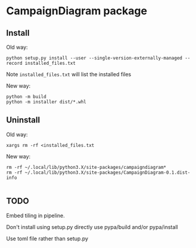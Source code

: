 # CampaignDiagram package


## Install

Old way:
```
python setup.py install --user --single-version-externally-managed --record installed_files.txt

```

Note `installed_files.txt` will list the installed files

New way:

```
python -m build
python -m installer dist/*.whl
```



## Uninstall

Old way:
```
xargs rm -rf <installed_files.txt
```

New way:
```
rm -rf ~/.local/lib/python3.X/site-packages/campaigndiagram*
rm -rf ~/.local/lib/python3.X/site-packages/CampaignDiagram-0.1.dist-info


```


## TODO

Embed tiling in pipeline.

Don't install using setup.py directly use pypa/build and/or pypa/install

Use toml file rather than setup.py
